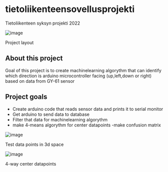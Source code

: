 # tietoliikenteensovellusprojekti
Tietoliikenteen  syksyn projekti 2022

![image](https://user-images.githubusercontent.com/98742151/207614136-c15e291b-7482-41f3-a40d-23a0906d8548.png)

Project layout


## About this project
Goal of this project is to create machinelearning algorythm that can identify which direction is  arduino microcontroller facing (up,left,down or right) based on data from GY-61 sensor

## Project goals

- Create arduino code that reads sensor data and prints it to serial monitor
- Get arduino to send data to database
- Filter that data for machinelearning algorythm
- make 4-means algorythm for center datapoints
-make confusion matrix

![image](https://user-images.githubusercontent.com/98742151/206984855-234a95cc-af7e-46dc-94a4-7333bf706bf8.png)

Test data points in 3d space


![image](https://user-images.githubusercontent.com/98742151/208923598-da88d8ae-eb93-41d6-8190-78178bb00b78.png)

4-way center datapoints
